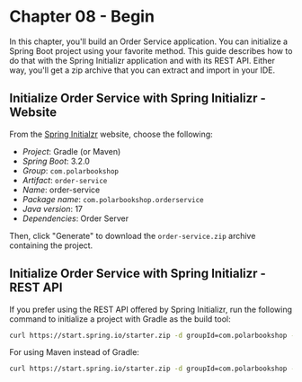 # Chapter 08 - Begin

In this chapter, you'll build an Order Service application. You can initialize a Spring Boot project using your
favorite method. This guide describes how to do that with the Spring Initializr application and with its REST API.
Either way, you'll get a zip archive that you can extract and import in your IDE.

## Initialize Order Service with Spring Initializr - Website

From the [Spring Initialzr](https://start.spring.io/) website, choose the following:

* _Project_: Gradle (or Maven)
* _Spring Boot_: 3.2.0
* _Group_: `com.polarbookshop`
* _Artifact_: `order-service`
* _Name_: order-service
* _Package name_: `com.polarbookshop.orderservice`
* _Java version_: 17
* _Dependencies_: Order Server

Then, click "Generate" to download the `order-service.zip` archive containing the project.

## Initialize Order Service with Spring Initializr - REST API

If you prefer using the REST API offered by Spring Initializr, run the following command to initialize a project with Gradle as the build tool:

```bash
curl https://start.spring.io/starter.zip -d groupId=com.polarbookshop -d artifactId=order-service -d name=order-service -d packageName=com.polarbookshop.orderservice -d dependencies=webflux,data-r2dbc,validation,postgresql,testcontainers -d javaVersion=17 -d bootVersion=3.2.0 -d type=gradle-project -o order-service.zip
```

For using Maven instead of Gradle:

```bash
curl https://start.spring.io/starter.zip -d groupId=com.polarbookshop -d artifactId=order-service -d name=order-service -d packageName=com.polarbookshop.orderservice -d dependencies=webflux,data-r2dbc,validation,postgresql,testcontainers -d javaVersion=17 -d bootVersion=3.2.0 -d type=maven-project -o order-service.zip
```

